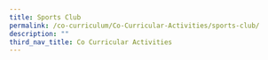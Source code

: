 ```yaml
---
title: Sports Club
permalink: /co-curriculum/Co-Curricular-Activities/sports-club/
description: ""
third_nav_title: Co Curricular Activities
---
```

